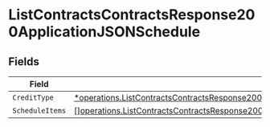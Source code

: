 # ListContractsContractsResponse200ApplicationJSONSchedule


## Fields

| Field                                                                                                                                                                                                                                        | Type                                                                                                                                                                                                                                         | Required                                                                                                                                                                                                                                     | Description                                                                                                                                                                                                                                  |
| -------------------------------------------------------------------------------------------------------------------------------------------------------------------------------------------------------------------------------------------- | -------------------------------------------------------------------------------------------------------------------------------------------------------------------------------------------------------------------------------------------- | -------------------------------------------------------------------------------------------------------------------------------------------------------------------------------------------------------------------------------------------- | -------------------------------------------------------------------------------------------------------------------------------------------------------------------------------------------------------------------------------------------- |
| `CreditType`                                                                                                                                                                                                                                 | [*operations.ListContractsContractsResponse200ApplicationJSONResponseBodyDataAmendmentsDiscountsCreditType](../../models/operations/listcontractscontractsresponse200applicationjsonresponsebodydataamendmentsdiscountscredittype.md)        | :heavy_minus_sign:                                                                                                                                                                                                                           | N/A                                                                                                                                                                                                                                          |
| `ScheduleItems`                                                                                                                                                                                                                              | [][operations.ListContractsContractsResponse200ApplicationJSONResponseBodyDataAmendmentsDiscountsScheduleItems](../../models/operations/listcontractscontractsresponse200applicationjsonresponsebodydataamendmentsdiscountsscheduleitems.md) | :heavy_minus_sign:                                                                                                                                                                                                                           | N/A                                                                                                                                                                                                                                          |